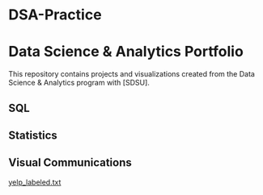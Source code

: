 # DSA-Practice
# Data Science & Analytics Portfolio
This repository contains projects and visualizations created from the Data Science & Analytics program with [SDSU].

## SQL

## Statistics

## Visual Communications
[yelp_labeled.txt](https://github.com/emnarasky/DSA-Practice/files/8439389/yelp_labeled.txt)
